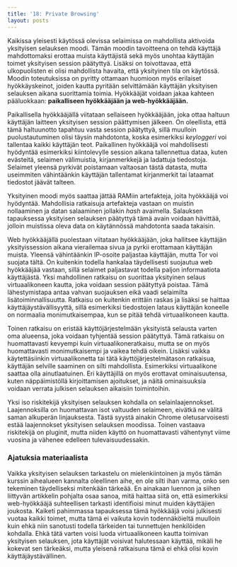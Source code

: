 ```yaml
---
title: '18: Private Browsing'
layout: posts
---
```


Kaikissa yleisesti käytössä olevissa selaimissa on mahdollista aktivoida yksityisen selauksen moodi. Tämän moodin tavoitteena on tehdä käyttäjä mahdottomaksi erottaa muista käyttäjistä sekä myös unohtaa käyttäjän toimet yksityisen session päätyttyä. Lisäksi on toivottavaa, että ulkopuolisten ei olisi mahdollista havaita, että yksityinen tila on käytössä. Moodin toteutuksissa on pyritty ottamaan huomioon myös erilaiset hyökkäyskeinot, joiden kautta pyritään selvittämään käyttäjän yksityisen selauksen aikana suorittamia toimia. Hyökkääjät voidaan jakaa kahteen pääluokkaan: **paikalliseen hyökkääjään ja web-hyökkääjään.**
 
Paikallisella hyökkääjällä viitataan sellaiseen hyökkääjään, joka ottaa haltuun käyttäjän laitteen yksityisen session päättymisen jälkeen. On oleellista, että tämä haltuunotto tapahtuu vasta session päätyttyä, sillä muulloin puolustautuminen olisi täysin mahdotonta, koska esimerkiksi *keyloggeri* voi tallentaa kaikki käyttäjän teot. Paikallinen hyökkääjä voi mahdollisesti hyödyntää esimerkiksi kiintolevylle session aikana tallennettua dataa, kuten evästeitä, selaimen välimuistia, kirjanmerkkejä ja ladattuja tiedostoja. Selaimet yleensä pyrkivät poistamaan valtaosan tästä datasta, mutta useimmiten vähintäänkin käyttäjän tallentamat kirjanmerkit tai lataamat tiedostot jäävät talteen. 

Yksityinen moodi myös saattaa jättää RAMiin artefakteja, joita hyökkääjä voi hyödyntää. Mahdollisia ratkaisuja artefakteja vastaan on muistin nollaaminen ja datan salaaminen jollakin *hash* avaimella. Salauksen tapauksessa yksityisen selauksen päätyttyä tämä avain voidaan hävittää, jolloin muistissa oleva data on käytännössä mahdotonta saada takaisin. 
 
Web hyökkääjällä puolestaan viitataan hyökkääjään, joka hallitsee käyttäjän yksityissession aikana vierailemaa sivua ja pyrkii erottamaan käyttäjän muista. Yleensä vähintäänkin IP-osoite paljastaa käyttäjän, mutta Tor voi suojata tältä. On kuitenkin todella hankalaa täydellisesti suojautua web hyökkääjää vastaan, sillä selaimet paljastavat todella paljon informaatiota käyttäjästä. Yksi mahdollinen ratkaisu on suorittaa yksityinen selaus virtuaalikoneen kautta, joka voidaan session päätyttyä poistaa. Tämä lähestymistapa antaa vahvan suojauksen eikä vaadi selaimilta lisätoiminnallisuutta. Ratkaisu on kuitenkin erittäin raskas ja lisäksi se haittaa käyttäjäystävällisyyttä, sillä esimerkiksi tiedostojen lataus käyttäjän koneelle on normaalia monimutkaisempaa, kun se pitää tehdä virtuaalikoneen kautta.
 
Toinen ratkaisu on eristää käyttöjärjestelmään yksityistä selausta varten oma alueensa, joka voidaan tyhjentää session päätyttyä. Tämä ratkaisu on huomattavasti kevyempi kuin virtuaalikoneratkaisu, mutta se on myös huomattavasti monimutkaisempi ja vaikea tehdä oikein. Lisäksi vaikka käytettäsiinkin virtuaalikonetta tai tätä käyttöjärjestelmätason ratkaisua, käyttäjän selville saaminen on silti mahdollista. Esimerkiksi virtuaalikone saattaa olla ainutlaatuinen. Eri käyttäjillä on myös erottavat ominaisuutensa, kuten näppäimistöllä kirjoittamisen ajoitukset, ja näitä ominaisuuksia voidaan verrata julkisen selauksen aikaisiin toimintoihin.
 
Yksi iso riskitekijä yksityisen selauksen kohdalla on selainlaajennokset. Laajennoksilla on huomattavan isot valtuuden selaimeen, eivätkä ne välitä saman alkuperän linjauksesta. Tästä syystä ainakin Chrome oletusarvoisesti estää laajennokset yksityisen selauksen moodissa. Toinen vastaava riskitekijä on pluginit, mutta niiden käyttö on huomattavasti vähentynyt viime vuosina ja vähenee edelleen tulevaisuudessakin.
 
 
### Ajatuksia materiaalista
 
Vaikka yksityisen selauksen tarkastelu on mielenkiintoinen ja myös tämän kurssin aihealueen kannalta oleellinen aihe, en ole silti ihan varma, onko sen tekeminen täydelliseksi mitenkään tärkeää. En ainakaan luennon ja siihen liittyvän artikkelin pohjalta osaa sanoa, mitä haittaa siitä on, että esimerkiksi web-hyökkääjä suhteellisen tarkasti identifioisi minut muiden käyttäjien joukosta. Kaiketi pahimmassa tapauksessa tämä hyökkääjä voisi julkisesti vuotaa kaikki toimet, mutta tämä ei vaikuta kovin todennäköieltä muulloin kuin ehkä niin sanotusti todella tärkeiden tai tunnettujen henkilöiden kohdalla. Ehkä tätä varten voisi luoda virtuaalikoneen kautta toimivan yksityisen selauksen, jota käyttäjät voisivat halutessaan käyttää, mikäli he kokevat sen tärkeäksi, mutta yleisenä ratkaisuna tämä ei ehkä olisi kovin käyttäjäystävällinen.
